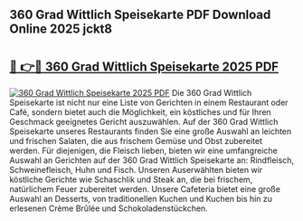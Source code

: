 ## 360 Grad Wittlich Speisekarte PDF Download Online 2025 jckt8

# <h2><a href="http://gcanc6x.nevu.top/?p=360+Grad+Wittlich+Speisekarte">🔗 👉🔴 360 Grad Wittlich Speisekarte 2025 PDF</a></h2>

[![360 Grad Wittlich Speisekarte 2025 PDF](https://i.imgur.com/dBaPXMq.png)](http://gcanc6x.nevu.top/?p=360+Grad+Wittlich+Speisekarte)
Die 360 Grad Wittlich Speisekarte ist nicht nur eine Liste von Gerichten in einem Restaurant oder Café, sondern bietet auch die Möglichkeit, ein köstliches und für Ihren Geschmack geeignetes Gericht auszuwählen. Auf der 360 Grad Wittlich Speisekarte unseres Restaurants finden Sie eine große Auswahl an leichten und frischen Salaten, die aus frischem Gemüse und Obst zubereitet werden. Für diejenigen, die Fleisch lieben, bieten wir eine umfangreiche Auswahl an Gerichten auf der 360 Grad Wittlich Speisekarte an: Rindfleisch, Schweinefleisch, Huhn und Fisch. Unseren Auserwählten bieten wir köstliche Gerichte wie Schaschlik und Steak an, die bei frischem, natürlichem Feuer zubereitet werden. Unsere Cafeteria bietet eine große Auswahl an Desserts, von traditionellen Kuchen und Kuchen bis hin zu erlesenen Crème Brûlée und Schokoladenstückchen.
